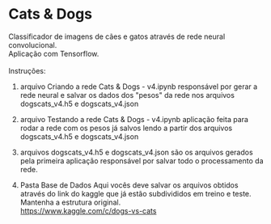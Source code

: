 # Cats & Dogs
Classificador de imagens de cães e gatos através de rede neural convolucional.<br>
Aplicação com Tensorflow.<br>
<br>
Instruções:
<br>
1) arquivo Criando a rede Cats & Dogs - v4.ipynb
responsável por gerar a rede neural e salvar os dados dos "pesos" da rede nos arquivos dogscats_v4.h5 e dogscats_v4.json

2) arquivo Testando a rede Cats & Dogs - v4.ipynb
aplicação feita para rodar a rede com os pesos já salvos lendo a partir dos arquivos dogscats_v4.h5 e dogscats_v4.json

3) arquivos dogscats_v4.h5 e dogscats_v4.json
são os arquivos gerados pela primeira aplicação responsável por salvar todo o processamento da rede.

4) Pasta Base de Dados
Aqui vocês deve salvar os arquivos obtidos através do link do kaggle que já estão subdivididos em treino e teste. Mantenha a estrutura original.<br>
https://www.kaggle.com/c/dogs-vs-cats
